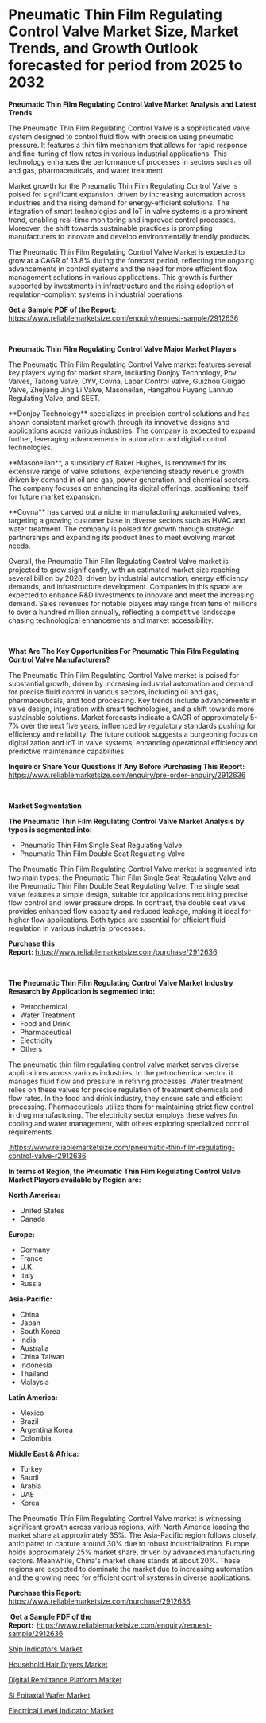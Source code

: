 <p><h1>Pneumatic Thin Film Regulating Control Valve Market Size, Market Trends, and Growth Outlook forecasted for period from 2025 to 2032</h1></p><p><strong>Pneumatic Thin Film Regulating Control Valve Market Analysis and Latest Trends</strong></p>
<p><p>The Pneumatic Thin Film Regulating Control Valve is a sophisticated valve system designed to control fluid flow with precision using pneumatic pressure. It features a thin film mechanism that allows for rapid response and fine-tuning of flow rates in various industrial applications. This technology enhances the performance of processes in sectors such as oil and gas, pharmaceuticals, and water treatment.</p><p>Market growth for the Pneumatic Thin Film Regulating Control Valve is poised for significant expansion, driven by increasing automation across industries and the rising demand for energy-efficient solutions. The integration of smart technologies and IoT in valve systems is a prominent trend, enabling real-time monitoring and improved control processes. Moreover, the shift towards sustainable practices is prompting manufacturers to innovate and develop environmentally friendly products.</p><p>The Pneumatic Thin Film Regulating Control Valve Market is expected to grow at a CAGR of 13.8% during the forecast period, reflecting the ongoing advancements in control systems and the need for more efficient flow management solutions in various applications. This growth is further supported by investments in infrastructure and the rising adoption of regulation-compliant systems in industrial operations.</p></p>
<p><strong>Get a Sample PDF of the Report:&nbsp;</strong> <a href="https://www.reliablemarketsize.com/enquiry/request-sample/2912636?utm_campaign=2640&utm_medium=2&utm_source=Github&utm_content=ia&utm_term=12032025&utm_id=pneumatic-thin-film-regulating-control-valve">https://www.reliablemarketsize.com/enquiry/request-sample/2912636</a></p>
<p>&nbsp;</p>
<p><strong>Pneumatic Thin Film Regulating Control Valve Major Market Players</strong></p>
<p><p>The Pneumatic Thin Film Regulating Control Valve market features several key players vying for market share, including Donjoy Technology, Pov Valves, Taitong Valve, DYV, Covna, Lapar Control Valve, Guizhou Guigao Valve, Zhejiang Jing Li Valve, Masoneilan, Hangzhou Fuyang Lannuo Regulating Valve, and SEET. </p><p>**Donjoy Technology** specializes in precision control solutions and has shown consistent market growth through its innovative designs and applications across various industries. The company is expected to expand further, leveraging advancements in automation and digital control technologies.</p><p>**Masoneilan**, a subsidiary of Baker Hughes, is renowned for its extensive range of valve solutions, experiencing steady revenue growth driven by demand in oil and gas, power generation, and chemical sectors. The company focuses on enhancing its digital offerings, positioning itself for future market expansion.</p><p>**Covna** has carved out a niche in manufacturing automated valves, targeting a growing customer base in diverse sectors such as HVAC and water treatment. The company is poised for growth through strategic partnerships and expanding its product lines to meet evolving market needs.</p><p>Overall, the Pneumatic Thin Film Regulating Control Valve market is projected to grow significantly, with an estimated market size reaching several billion by 2028, driven by industrial automation, energy efficiency demands, and infrastructure development. Companies in this space are expected to enhance R&D investments to innovate and meet the increasing demand. Sales revenues for notable players may range from tens of millions to over a hundred million annually, reflecting a competitive landscape chasing technological enhancements and market accessibility.</p></p>
<p>&nbsp;</p>
<p><strong>What Are The Key Opportunities For Pneumatic Thin Film Regulating Control Valve Manufacturers?</strong></p>
<p><p>The Pneumatic Thin Film Regulating Control Valve market is poised for substantial growth, driven by increasing industrial automation and demand for precise fluid control in various sectors, including oil and gas, pharmaceuticals, and food processing. Key trends include advancements in valve design, integration with smart technologies, and a shift towards more sustainable solutions. Market forecasts indicate a CAGR of approximately 5-7% over the next five years, influenced by regulatory standards pushing for efficiency and reliability. The future outlook suggests a burgeoning focus on digitalization and IoT in valve systems, enhancing operational efficiency and predictive maintenance capabilities.</p></p>
<p><strong>Inquire or Share Your Questions If Any Before Purchasing This Report:</strong> <a href="https://www.reliablemarketsize.com/enquiry/pre-order-enquiry/2912636?utm_campaign=2640&utm_medium=2&utm_source=Github&utm_content=ia&utm_term=12032025&utm_id=pneumatic-thin-film-regulating-control-valve">https://www.reliablemarketsize.com/enquiry/pre-order-enquiry/2912636</a></p>
<p>&nbsp;</p>
<p><strong>Market Segmentation</strong></p>
<p><strong>The Pneumatic Thin Film Regulating Control Valve Market Analysis by types is segmented into:</strong></p>
<p><ul><li>Pneumatic Thin Film Single Seat Regulating Valve</li><li>Pneumatic Thin Film Double Seat Regulating Valve</li></ul></p>
<p><p>The Pneumatic Thin Film Regulating Control Valve market is segmented into two main types: the Pneumatic Thin Film Single Seat Regulating Valve and the Pneumatic Thin Film Double Seat Regulating Valve. The single seat valve features a simple design, suitable for applications requiring precise flow control and lower pressure drops. In contrast, the double seat valve provides enhanced flow capacity and reduced leakage, making it ideal for higher flow applications. Both types are essential for efficient fluid regulation in various industrial processes.</p></p>
<p><strong>Purchase this Report:&nbsp;</strong><a href="https://www.reliablemarketsize.com/purchase/2912636?utm_campaign=2640&utm_medium=2&utm_source=Github&utm_content=ia&utm_term=12032025&utm_id=pneumatic-thin-film-regulating-control-valve">https://www.reliablemarketsize.com/purchase/2912636</a></p>
<p>&nbsp;</p>
<p><strong>The Pneumatic Thin Film Regulating Control Valve Market Industry Research by Application is segmented into:</strong></p>
<p><ul><li>Petrochemical</li><li>Water Treatment</li><li>Food and Drink</li><li>Pharmaceutical</li><li>Electricity</li><li>Others</li></ul></p>
<p><p>The pneumatic thin film regulating control valve market serves diverse applications across various industries. In the petrochemical sector, it manages fluid flow and pressure in refining processes. Water treatment relies on these valves for precise regulation of treatment chemicals and flow rates. In the food and drink industry, they ensure safe and efficient processing. Pharmaceuticals utilize them for maintaining strict flow control in drug manufacturing. The electricity sector employs these valves for cooling and water management, with others exploring specialized control requirements.</p></p>
<p><a href="https://www.reliablemarketsize.com/pneumatic-thin-film-regulating-control-valve-r2912636?utm_campaign=2640&utm_medium=2&utm_source=Github&utm_content=ia&utm_term=12032025&utm_id=pneumatic-thin-film-regulating-control-valve">&nbsp;https://www.reliablemarketsize.com/pneumatic-thin-film-regulating-control-valve-r2912636</a></p>
<p><strong>In terms of Region, the Pneumatic Thin Film Regulating Control Valve Market Players available by Region are:</strong></p>
<p>
    <p> <strong> North America: </strong>
        <ul>
            <li>United States</li>
            <li>Canada</li>
        </ul>
        </p> 
    <p> <strong> Europe: </strong>
        <ul>
            <li>Germany</li>
            <li>France</li>
            <li>U.K.</li>
            <li>Italy</li>
            <li>Russia</li>
        </ul>
        </p> 
    <p> <strong> Asia-Pacific: </strong>
        <ul>
            <li>China</li>
            <li>Japan</li>
            <li>South Korea</li>
            <li>India</li>
            <li>Australia</li>
            <li>China Taiwan</li>
            <li>Indonesia</li>
            <li>Thailand</li>
            <li>Malaysia</li>
        </ul>
        </p> 
    <p> <strong> Latin America: </strong>
        <ul>
            <li>Mexico</li>
            <li>Brazil</li>
            <li>Argentina Korea</li>
            <li>Colombia</li>
        </ul>
        </p> 
    <p> <strong> Middle East & Africa: </strong>
        <ul>
            <li>Turkey</li>
            <li>Saudi</li>
            <li>Arabia</li>
            <li>UAE</li>
            <li>Korea</li>
        </ul>
    </p>
    </p>
<p><p>The Pneumatic Thin Film Regulating Control Valve market is witnessing significant growth across various regions, with North America leading the market share at approximately 35%. The Asia-Pacific region follows closely, anticipated to capture around 30% due to robust industrialization. Europe holds approximately 25% market share, driven by advanced manufacturing sectors. Meanwhile, China's market share stands at about 20%. These regions are expected to dominate the market due to increasing automation and the growing need for efficient control systems in diverse applications.</p></p>
<p><strong>Purchase this Report: </strong><a href="https://www.reliablemarketsize.com/purchase/2912636?utm_campaign=2640&utm_medium=2&utm_source=Github&utm_content=ia&utm_term=12032025&utm_id=pneumatic-thin-film-regulating-control-valve">https://www.reliablemarketsize.com/purchase/2912636</a></p>
<p>&nbsp;<strong>Get a Sample PDF of the Report:&nbsp;&nbsp;</strong><a href="https://www.reliablemarketsize.com/enquiry/request-sample/2912636?utm_campaign=2640&utm_medium=2&utm_source=Github&utm_content=ia&utm_term=12032025&utm_id=pneumatic-thin-film-regulating-control-valve">https://www.reliablemarketsize.com/enquiry/request-sample/2912636</a></p>
<p><strong></strong></p>
<p><p><a href="https://www.linkedin.com/pulse/according-latest-ship-indicators-market-forecast-set-experience-haeje?utm_campaign=2640&utm_medium=2&utm_source=Github&utm_content=ia&utm_term=12032025&utm_id=pneumatic-thin-film-regulating-control-valve">Ship Indicators Market</a></p><p><a href="https://github.com/gukenneth26571/Market-Research-Report-List-1/blob/main/household-hair-dryers-market.md?utm_campaign=2640&utm_medium=2&utm_source=Github&utm_content=ia&utm_term=12032025&utm_id=pneumatic-thin-film-regulating-control-valve">Household Hair Dryers Market</a></p><p><a href="https://github.com/stillsfloria19981/Market-Research-Report-List-1/blob/main/digital-remittance-platform-market.md?utm_campaign=2640&utm_medium=2&utm_source=Github&utm_content=ia&utm_term=12032025&utm_id=pneumatic-thin-film-regulating-control-valve">Digital Remittance Platform Market</a></p><p><a href="https://www.linkedin.com/pulse/global-si-epitaxial-wafer-market-product-types-applications-regional-pyidc?utm_campaign=2640&utm_medium=2&utm_source=Github&utm_content=ia&utm_term=12032025&utm_id=pneumatic-thin-film-regulating-control-valve">Si Epitaxial Wafer Market</a></p><p><a href="https://www.linkedin.com/pulse/electrical-level-indicator-market-overview-future-growth-trends-d7acc?utm_campaign=2640&utm_medium=2&utm_source=Github&utm_content=ia&utm_term=12032025&utm_id=pneumatic-thin-film-regulating-control-valve">Electrical Level Indicator Market</a></p></p>